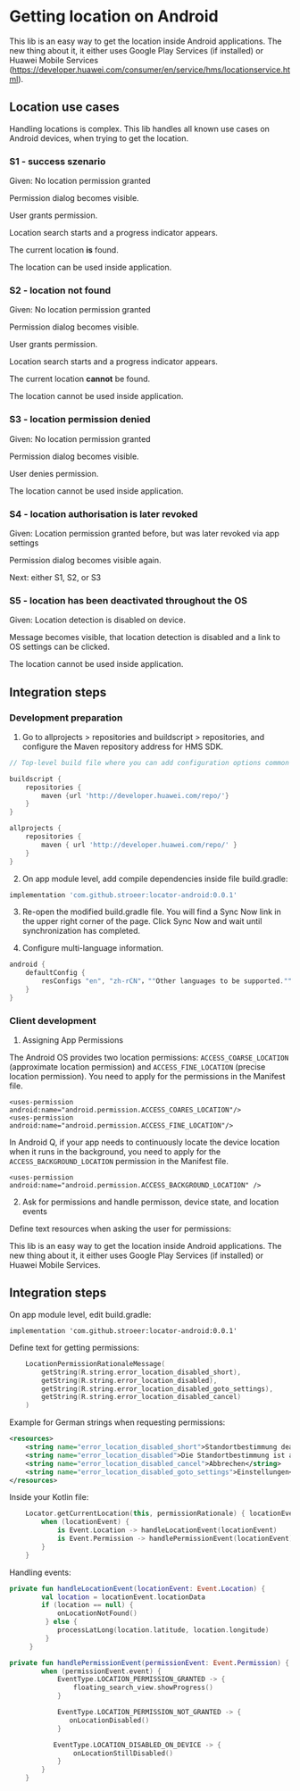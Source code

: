 # Getting location on Android

This lib is an easy way to get the location inside Android applications. The new thing about it, it either uses Google Play Services (if installed) or Huawei Mobile Services (https://developer.huawei.com/consumer/en/service/hms/locationservice.html).

## Location use cases

Handling locations is complex. This lib handles all known use cases on Android devices, when trying to get the location.

### S1 - success szenario

Given: No location permission granted

Permission dialog becomes visible.

User grants permission.

Location search starts and a progress indicator appears.

The current location __is__ found.

The location can be used inside application.

### S2 - location not found

Given: No location permission granted

Permission dialog becomes visible.

User grants permission.

Location search starts and a progress indicator appears.

The current location __cannot__ be found.

The location cannot be used inside application.

### S3 - location permission denied

Given: No location permission granted

Permission dialog becomes visible.

User denies permission.

The location cannot be used inside application.

### S4 - location authorisation is later revoked

Given: Location permission granted before, but was later revoked via app settings

Permission dialog becomes visible again.

Next: either S1, S2, or S3

### S5 - location has been deactivated throughout the OS

Given: Location detection is disabled on device.

Message becomes visible, that location detection is disabled and a link to OS settings can be clicked.

The location cannot be used inside application.

## Integration steps

### Development preparation

1. Go to allprojects > repositories and buildscript > repositories, and configure the Maven repository address for HMS SDK.

```gradle
// Top-level build file where you can add configuration options common to all sub-projects/modules.

buildscript {
    repositories {
        maven {url 'http://developer.huawei.com/repo/'}
    }
}

allprojects {
    repositories {
        maven { url 'http://developer.huawei.com/repo/' }
    }
}
```

2. On app module level, add compile dependencies inside file build.gradle:

```gradle
implementation 'com.github.stroeer:locator-android:0.0.1'
```

3. Re-open the modified build.gradle file. You will find a Sync Now link in the upper right corner of the page. Click Sync Now and wait until synchronization has completed.

4. Configure multi-language information.

```gradle
android {
    defaultConfig {
        resConfigs "en", "zh-rCN"，""Other languages to be supported.""
    }
}
```

### Client development

1. Assigning App Permissions

The Android OS provides two location permissions: `ACCESS_COARSE_LOCATION` (approximate location
permission) and `ACCESS_FINE_LOCATION` (precise location permission). You need to apply for the
permissions in the Manifest file.

```
<uses-permission android:name="android.permission.ACCESS_COARES_LOCATION"/>
<uses-permission android:name="android.permission.ACCESS_FINE_LOCATION"/>
```

In Android Q, if your app needs to continuously locate the device location when it runs in the
background, you need to apply for the `ACCESS_BACKGROUND_LOCATION` permission in the Manifest file.

```
<uses-permission android:name="android.permission.ACCESS_BACKGROUND_LOCATION" />
```

2. Ask for permissions and handle permisson, device state, and location events

Define text resources when asking the user for permissions:

This lib is an easy way to get the location inside Android applications. The new thing about it, it either uses Google Play Services (if installed) or Huawei Mobile Services.

## Integration steps

On app module level, edit build.gradle:

```
implementation 'com.github.stroeer:locator-android:0.0.1'
```

Define text for getting permissions:

```kotlin
    LocationPermissionRationaleMessage(
        getString(R.string.error_location_disabled_short),
        getString(R.string.error_location_disabled),
        getString(R.string.error_location_disabled_goto_settings),
        getString(R.string.error_location_disabled_cancel)
    )
```

Example for German strings when requesting permissions:
```xml
<resources>
    <string name="error_location_disabled_short">Standortbestimmung deaktiviert</string>
    <string name="error_location_disabled">Die Standortbestimmung ist auf Ihrem Gerät deaktiviert. Sie können dies unter Einstellungen ändern.</string>
    <string name="error_location_disabled_cancel">Abbrechen</string>
    <string name="error_location_disabled_goto_settings">Einstellungen</string>
</resources>
```

Inside your Kotlin file:

```kotlin
    Locator.getCurrentLocation(this, permissionRationale) { locationEvent ->
        when (locationEvent) {
            is Event.Location -> handleLocationEvent(locationEvent)
            is Event.Permission -> handlePermissionEvent(locationEvent)
        }
    }
```

Handling events:

```kotlin
private fun handleLocationEvent(locationEvent: Event.Location) {
        val location = locationEvent.locationData
        if (location == null) {
            onLocationNotFound()
         } else {
            processLatLong(location.latitude, location.longitude)
         }
     }
```

```kotlin
private fun handlePermissionEvent(permissionEvent: Event.Permission) {
        when (permissionEvent.event) {
            EventType.LOCATION_PERMISSION_GRANTED -> {
                floating_search_view.showProgress()
            }

            EventType.LOCATION_PERMISSION_NOT_GRANTED -> {
               onLocationDisabled()
            }

           EventType.LOCATION_DISABLED_ON_DEVICE -> {
                onLocationStillDisabled()
            }
        }
    }
```

